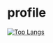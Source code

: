 # profile

[![Top Langs](https://github-readme-stats.vercel.app/api/top-langs/?username=bgseong)](https://github.com/anuraghazra/github-readme-stats)
